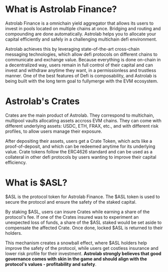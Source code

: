 # What is Astrolab Finance?

Astrolab Finance is a omnichain yield aggregator that allows its users to invest in pools located on multiple chains at once. Bridging and routing and compounding are done automatically. Astrolab helps you to allocate your capital efficiently and safely in a challenging multichain defi environment.

Astrolab achieves this by leveraging state-of-the-art cross-chain messaging technologies, which allow defi protocols on different chains to communicate and exchange value. Because everything is done on-chain in a decentralized way, users remain in full control of their capital and can invest and withdraw anytime they want, in a permissionless and trustless manner. One of the best features of Defi is composability, and Astrolab is being built with the long term goal to fullymerge with the EVM ecosystem.

<!-- [Click here to learn more about Astrolab composability.]() -->

# Astrolab's Crates

Crates are the main product of Astrolab. They correspond to multichain, multipool vaults allocating assets accross EVM chains. They can come with different underlying assets: USDC, ETH, FRAX, etc., and with different risk profiles, to allow users manage their exposure. 

After depositing their assets, users get a Crate Token, which acts like a proof-of-deposit, and which can be redeemed anytime for its underlying value. Crate tokens follow the ERC4626 standard and can be used as a collateral in other defi protocols by users wanting to improve their capital efficiency. 

<!-- [Click here to learn more about how Crates's design.]() -->

# What is $ASL?

$ASL is the protocol token for Astrolab Finance. The $ASL token is used to secure the protocol and ensure the safety of the staked capital. 

By staking $ASL, users can insure Crates while earning a share of the protocol's fee. If one of the Crates insured was to experiment an unexpected loss of funds, a share of the $ASL staked would be set aside to compensate the affected Crate. Once done, locked $ASL is returned to their holders.

This mechanism creates a snowball effect, where $ASL holders help improve the safety of the protocol, while users get costless insurance and lower risk profile for their investment. **Astrolab strongly believes that good governance comes with skin in the game and should align with the protocol's values - profitability and safety**.

<!-- [Click here to learn more about how tokenomics reduces the protocol's risk.]() -->